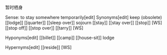 暂时栖身

Sense: to stay somewhere temporarily[edit]
Synonyms[edit]
keep (obsolete)
[[lodge]]
[[quarter]]
[[sleep over]]
sojourn
[[stay]]
[[stay over]]
[[stop]]    [WS]
[[stop off]]
[[stop over]]
[[tarry]]    [WS]

Hyponyms[edit]
[[billet]]
[[camp]]
[[house-sit]]
lodge

Hypernyms[edit]
[[reside]]    [WS]